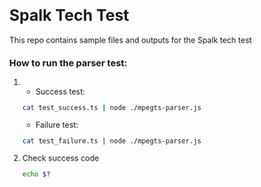 # Spalk Tech Test

This repo contains sample files and outputs for the Spalk tech test

### How to run the parser test:
1. - Success test:
    ```bash
    cat test_success.ts | node ./mpegts-parser.js
    ```
   - Failure test:
    ```bash
    cat test_failure.ts | node ./mpegts-parser.js
    ```

2. Check success code
   ```bash
   echo $?
   ```

